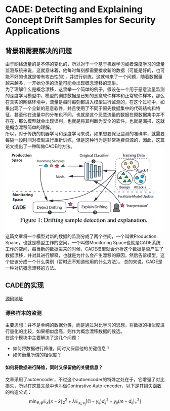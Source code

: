 # CADE: Detecting and Explaining Concept Drift Samples  for Security Applications
## 背景和需要解决的问题
由于网络流量的是不停的变化的，所以对于一个基于机器学习或者深度学习的流量监测系统来说，这就意味着，他每时每刻都需要接收新的数据（可能是好的，也可能不好的也就是带有攻击性的），并进行训练。这就带来了一个问题，随着数据量越来越多，一开始分类的流量可能会出现概念漂移的现象。  
为了理解什么是概念漂移，这里举一个简单的例子，假设在一个用于恶意流量监测的深度学习模型中，模型的训练数据是已知的恶意软件样本和正常软件样本，那么在真实的网络环境中，流量是每时每刻都进入模型进行监测的，在这个过程中，如果出现了一个全新的恶意软件，并且使用了不同于原先数据集中的代码结构和特征，甚至他在流量中的分布也不同，也就是这个恶意流量的数据在原数据集中并不存在，那么模型就会出现误判，也就是将其判断为安全的软件，也就是漏报，这就是概念漂移简单的理解。  
所以，对于传统的机器学习和深度学习来说，如果想要保证监测的准确率，就需要每隔一段时间对模型进行重新训练，但是这种行为是非常耗费资源的，因此，这篇论文提出了一种叫做CADE的方法。
![CADE的高层次工作流程](https://github.com/makabal/paper/blob/main/tupian/CADE-1.jpg)  
这篇文章将一个模型对新的数据的监测分成了两个空间，一个叫做Production Space，也就是模型工作的空间，一个叫做Monitoring Space也就是CADE系统工作的空间，每当新的数据进来的时候，CADE模型就会分析这个数据是否产生了数据漂移，并对其进行解释，也就是为什么会产生漂移的原因，然后告诉模型，这个应该分成一个什么类别（暂时还不知道他用的什么方法）。 
总的来说，CADE是一种对抗概念漂移的方法。  
## CADE的实现  
[源码地址](https://github.com/whyisyoung/CADE)  
### 漂移样本的监测  
主要思想：并不是单纯的数据分类，而是通过对比学习的思想，将数据的相似度进行量化的比较，如果相似度高，则作为概念漂移数据的候选。  
在这个模块中主要解决了这几个问题：  
- 如何将数据进行降维，同时又保留他的关键信息？
- 如何衡量所谓的相似度？  
#### 如何将数据进行降维，同时又保留他的关键信息？  
文章采用了autoencoder，不过这个autoencoder的特殊之处在于，它增强了对比损失，所以在这篇文章中也叫做Contrastive Auto-encoder，以下是其损失函数的构造公式：  
$$
\min_{\theta, \phi} \mathbb{E}_{x} \|x - \hat{x}\|_2^2 + 
\lambda \mathbb{E}_{x_i, x_j} \left[ (1 - y_{ij}) d_{ij}^2 + y_{ij} (m - d_{ij})^2_+ \right]
$$







